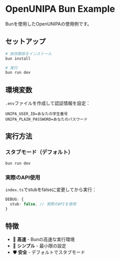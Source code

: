 # OpenUNIPA Bun Example

Bunを使用したOpenUNIPAの使用例です。

## セットアップ

```bash
# 依存関係をインストール
bun install

# 実行
bun run dev
```

## 環境変数

`.env`ファイルを作成して認証情報を設定：

```env
UNIPA_USER_ID=あなたの学生番号
UNIPA_PLAIN_PASSWORD=あなたのパスワード
```

## 実行方法

### スタブモード（デフォルト）
```bash
bun run dev
```

### 実際のAPI使用
`index.ts`でstubをfalseに変更してから実行：
```typescript
DEBUG: {
  stub: false, // 実際のAPIを使用
}
```

## 特徴

- 🚀 **高速** - Bunの高速な実行環境
- 🔧 **シンプル** - 最小限の設定
- 🛡️ **安全** - デフォルトでスタブモード